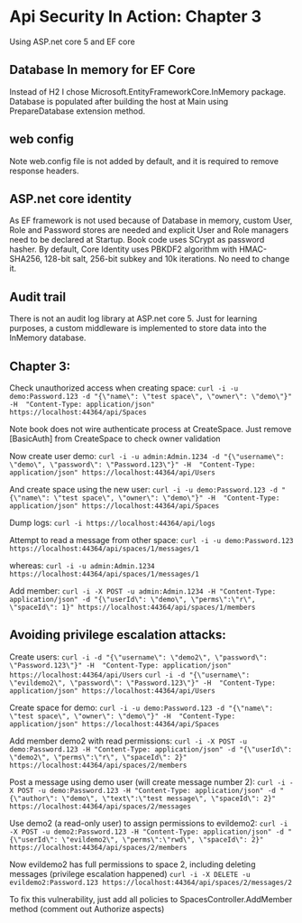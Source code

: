 ﻿# Api Security In Action: Chapter 3

Using ASP.net core 5 and EF core

## Database In memory for EF Core

Instead of H2 I chose Microsoft.EntityFrameworkCore.InMemory package.
Database is populated after building the host at Main using PrepareDatabase extension method.

## web config

Note web.config file is not added by default, and it is required to remove response headers.

## ASP.net core identity

As EF framework is not used because of Database in memory, custom User, Role and Password stores are needed and explicit User and Role managers need to be declared at Startup.
Book code uses SCrypt as password hasher. By default, Core Identity uses PBKDF2 algorithm with HMAC-SHA256, 128-bit salt, 256-bit subkey and 10k iterations. No need to change it.

## Audit trail

There is not an audit log library at ASP.net core 5. Just for learning purposes, a custom middleware is implemented to store data into the InMemory database.

## Chapter 3:

Check unauthorized access when creating space:
`curl -i -u demo:Password.123 -d "{\"name\": \"test space\", \"owner\": \"demo\"}" -H  "Content-Type: application/json" https://localhost:44364/api/Spaces`

Note book does not wire authenticate process at CreateSpace. Just remove [BasicAuth] from CreateSpace to check owner validation

Now create user demo:
`curl -i -u admin:Admin.1234 -d "{\"username\": \"demo\", \"password\": \"Password.123\"}" -H  "Content-Type: application/json" https://localhost:44364/api/Users`

And create space using the new user:
`curl -i -u demo:Password.123 -d "{\"name\": \"test space\", \"owner\": \"demo\"}" -H  "Content-Type: application/json" https://localhost:44364/api/Spaces`

Dump logs:
`curl -i https://localhost:44364/api/logs`

Attempt to read a message from other space:
`curl -i -u demo:Password.123 https://localhost:44364/api/spaces/1/messages/1`

whereas: 
`curl -i -u admin:Admin.1234 https://localhost:44364/api/spaces/1/messages/1`

Add member:
`curl -i -X POST -u admin:Admin.1234 -H "Content-Type: application/json" -d "{\"userId\": \"demo\", \"perms\":\"r\", \"spaceId\": 1}" https://localhost:44364/api/spaces/1/members`

## Avoiding privilege escalation attacks:

Create users:
`curl -i -d "{\"username\": \"demo2\", \"password\": \"Password.123\"}" -H  "Content-Type: application/json" https://localhost:44364/api/Users`
`curl -i -d "{\"username\": \"evildemo2\", \"password\": \"Password.123\"}" -H  "Content-Type: application/json" https://localhost:44364/api/Users`

Create space for demo:
`curl -i -u demo:Password.123 -d "{\"name\": \"test space\", \"owner\": \"demo\"}" -H  "Content-Type: application/json" https://localhost:44364/api/Spaces`

Add member demo2 with read permissions:
`curl -i -X POST -u demo:Password.123 -H "Content-Type: application/json" -d "{\"userId\": \"demo2\", \"perms\":\"r\", \"spaceId\": 2}" https://localhost:44364/api/spaces/2/members`

Post a message using demo user (will create message number 2):
`curl -i -X POST -u demo:Password.123 -H "Content-Type: application/json" -d "{\"author\": \"demo\", \"text\":\"test message\", \"spaceId\": 2}" https://localhost:44364/api/spaces/2/messages`

Use demo2 (a read-only user) to assign permissions to evildemo2:
`curl -i -X POST -u demo2:Password.123 -H "Content-Type: application/json" -d "{\"userId\": \"evildemo2\", \"perms\":\"rwd\", \"spaceId\": 2}" https://localhost:44364/api/spaces/2/members`

Now evildemo2 has full permissions to space 2, including deleting messages (privilege escalation happened)
`curl -i -X DELETE -u evildemo2:Password.123 https://localhost:44364/api/spaces/2/messages/2`

To fix this vulnerability, just add all policies to SpacesController.AddMember method (comment out Authorize aspects)
